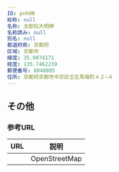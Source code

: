 ```yaml
---
ID: pnh0N
総称: null
名称: 太郎松大明神
名称読み: null
別名: null
都道府県: 京都府
区域: 京都市
緯度: 35.0074171
経度: 135.7462239
郵便番号: 6048805
住所: 京都府京都市中京区壬生馬場町４２−４
---
```


## その他

### 参考URL

| URL | 説明          |
| --- | ------------- |
|     | OpenStreetMap |
